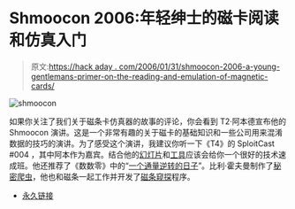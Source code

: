 # Shmoocon 2006:年轻绅士的磁卡阅读和仿真入门

> 原文:[https://hack aday . com/2006/01/31/shmoocon-2006-a-young-gentlemans-primer-on-the-reading-and-emulation-of-magnetic-cards/](https://hackaday.com/2006/01/31/shmoocon-2006-a-young-gentlemans-primer-on-the-reading-and-emulation-of-magnetic-cards/)

![shmoocon](../Images/358e6ead98368016bfe7dc3c1ac2ba93.png)

如果你关注了我们关于磁条卡仿真器的故事的评论，你会看到 T2·阿本德宣布他的 Shmoocon 演讲。这是一个非常有趣的关于磁卡的基础知识和一些公司用来混淆数据的技巧的演讲。为了感受这个演讲，我建议你听一下《T4》的 SploitCast #004 ，其中阿本作为嘉宾。结合他的[幻灯片](http://www.aculei.net/%7Eams/presentation/presentation.html)和[工具](http://www.aculei.net/%7Eams/code/)应该会给你一个很好的技术速成班。他还推荐了《数数零》中的“[一个通量逆转的日子](http://www.caughq.org/%7Eint3l/magstripe/cread2.txt)”。比利·霍夫曼制作了[秘密爬虫](http://www.hackaday.com/entry/1234000313073507/)，他也和磁条一起工作并开发了[磁条窥探](http://stripesnoop.sourceforge.net/hardware/reader.html)程序。

*   [永久链接](http://www.aculei.net/~ams/)